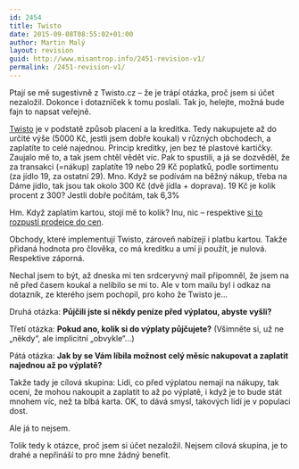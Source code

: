 ```yaml
---
id: 2454
title: Twisto
date: 2015-09-08T08:55:02+01:00
author: Martin Malý
layout: revision
guid: http://www.misantrop.info/2451-revision-v1/
permalink: /2451-revision-v1/
---
```

Ptají se mě sugestivně z Twisto.cz &#8211; že je trápí otázka, proč jsem si účet nezaložil. Dokonce i dotazníček k tomu poslali. Tak jo, helejte, možná bude fajn to napsat veřejně.

<!--more-->

[Twisto](http://twisto.cz) je v podstatě způsob placení a la kreditka. Tedy nakupujete až do určité výše (5000 Kč, jestli jsem dobře koukal) v různých obchodech, a zaplatíte to celé najednou. Princip kreditky, jen bez té plastové kartičky. Zaujalo mě to, a tak jsem chtěl vědět víc. Pak to spustili, a já se dozvěděl, že za transakci (=nákup) zaplatíte 19 nebo 29 Kč poplatků, podle sortimentu (za jídlo 19, za ostatní 29). Mno. Když se podívám na běžný nákup, třeba na Dáme jídlo, tak jsou tak okolo 300 Kč (dvě jídla + doprava). 19 Kč je kolik procent z 300? Jestli dobře počítám, tak 6,3%

Hm. Když zaplatím kartou, stojí mě to kolik? Inu, nic &#8211; respektive [si to rozpustí prodejce do cen](http://www.misantrop.info/nesetrime/).

Obchody, které implementují Twisto, zároveň nabízejí i platbu kartou. Takže přidaná hodnota pro člověka, co má kreditku a umí ji použít, je nulová. Respektive záporná.

Nechal jsem to být, až dneska mi ten srdceryvný mail připomněl, že jsem na ně před časem koukal a nelíbilo se mi to. Ale v tom mailu byl i odkaz na dotazník, ze kterého jsem pochopil, pro koho že Twisto je&#8230;

Druhá otázka: **Půjčili jste si někdy peníze před výplatou, abyste vyšli?**

Třetí otázka: **Pokud ano, kolik si do výplaty půjčujete?** (Všimněte si, už ne &#8222;někdy&#8220;, ale implicitní &#8222;obvykle&#8220;&#8230;)

Pátá otázka: **Jak by se Vám líbila možnost celý měsíc nakupovat a zaplatit najednou až po výplatě?**

Takže tady je cílová skupina: Lidi, co před výplatou nemají na nákupy, tak ocení, že mohou nakoupit a zaplatit to až po výplatě, i když je to bude stát mnohem víc, než ta blbá karta. OK, to dává smysl, takových lidí je v populaci dost.

Ale já to nejsem.

Tolik tedy k otázce, proč jsem si účet nezaložil. Nejsem cílová skupina, je to drahé a nepřináší to pro mne žádný benefit.